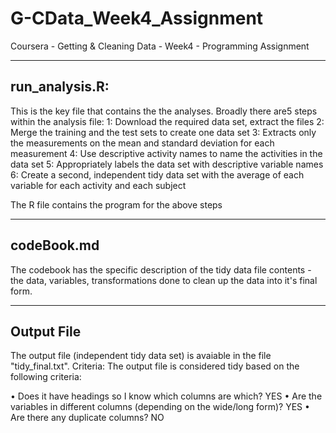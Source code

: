 # G-CData_Week4_Assignment
Coursera - Getting & Cleaning Data - Week4 - Programming Assignment

------------------
run_analysis.R: 
------------------
This is the key file that contains the the analyses. Broadly there are5 steps within the analysis file:
1: Download the required data set, extract the files
2: Merge the training and the test sets to create one data set
3: Extracts only the measurements on the mean and standard deviation for each measurement
4: Use descriptive activity names to name the activities in the data set
5: Appropriately labels the data set with descriptive variable names
6: Create a second, independent tidy data set with the average of each variable for each activity and each subject

The R file contains the program for the above steps

-----------
codeBook.md
-----------
The codebook has the specific description of the tidy data file contents - the data, variables, transformations done to clean up the data into it's final form.

-----------
Output File
-----------
The output file (independent tidy data set) is avaiable in the file "tidy_final.txt".
Criteria: The output file is considered tidy based on the following criteria:

•	Does it have headings so I know which columns are which? YES
•	Are the variables in different columns (depending on the wide/long form)? YES
•	Are there any duplicate columns? NO
